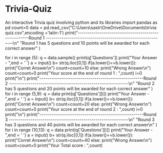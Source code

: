 # Trivia-Quiz
An interactive Trivia quiz involving python and its libraries
import pandas as pd
count=0
data = pd.read_csv("C:\\Users\\sastr\\OneDrive\\Documents\\trivia quiz.csv",encoding ='latin-1')
print("-----------------------------------------------------Round 1 -------------------------------------------------------------\n"
                               "Round 1 has 5 questions and 10 points will be awarded for each correct answer"
)

for i in range (5):
    q = data.sample()
    print(q['Questions'])
    print("Your Answer - ",end = ' ')
    a = input()
    b= str(q.iloc[0,1])
    if(a.lower()==b.lower()):
        print("Corret Answer\n")
        count=count+10
    else:
        print("Wrong Answer\n")
        count=count+0
print("Your score at the end of round 1 : ",count)
i=0
print("\n")
print("-----------------------------------------------------Round 2 -------------------------------------------------------------\n"
                               "Round 2 has 5 questions and 20 points will be awarded for each correct answer"
)
for i in range (5,9):
    q = data 
    print(q['Questions'][i])
    print("Your Answer - ",end = ' ')
    a = input()
    b= str(q.iloc[0,1])
    if(a.lower()==b.lower()):
        print("Corret Answer\n")
        count=count+20
    else:
        print("Wrong Answer\n")
        count=count+0
print("Your score at the end of round 2 : ",count)
i=0
print("\n")
print("-----------------------------------------------------Round 3 -------------------------------------------------------------\n"
                               "Round 3 has 3 questions and 40 points will be awarded for each correct answer\n"
)
for i in range (10,13):
    q = data 
    print(q['Questions'][i])
    print("Your Answer - ",end = ' ')
    a = input()
    b= str(q.iloc[0,1])
    if(a.lower()==b.lower()):
        print("Corret Answer\n")
        count=count+40
    else:
        print("Wrong Answer\n")
        count=count+0
print("Your Total score : ",count)

